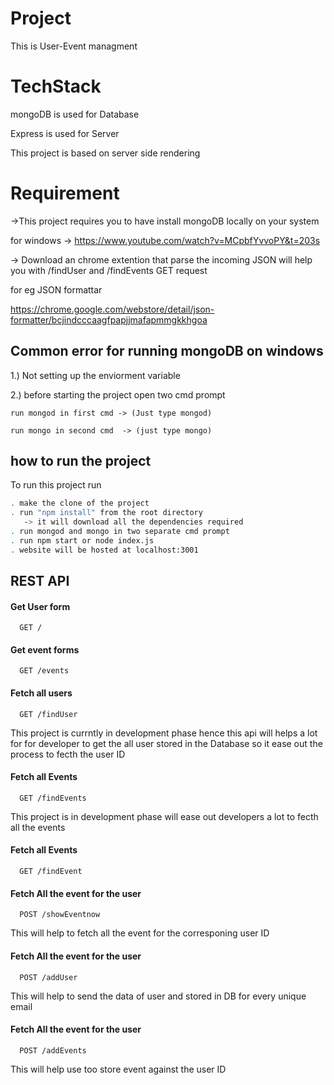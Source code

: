 
# Project

This is User-Event managment 


# TechStack

mongoDB is used for Database

Express is used for Server

This project is based on server side rendering 


# Requirement  

->This project requires you to have install mongoDB locally on your system

for windows -> https://www.youtube.com/watch?v=MCpbfYvvoPY&t=203s

-> Download an chrome extention that parse the incoming JSON will help you with
/findUser and /findEvents GET request 

for eg JSON formattar

 https://chrome.google.com/webstore/detail/json-formatter/bcjindcccaagfpapjjmafapmmgkkhgoa

## Common error for running mongoDB on windows

 1.) Not setting up the enviorment variable 

 2.) before starting the project open two cmd prompt 

    run mongod in first cmd -> (Just type mongod)

    run mongo in second cmd  -> (just type mongo)

   
    


## how to run the project

To run this project run

```bash
. make the clone of the project
. run "npm install" from the root directory
   -> it will download all the dependencies required
. run mongod and mongo in two separate cmd prompt    
. run npm start or node index.js
. website will be hosted at localhost:3001

```


## REST API

#### Get User form 

```http
  GET /
```

#### Get event forms 

```http
  GET /events
```
 

#### Fetch all users

```http
  GET /findUser
```
This project is currntly in development phase hence this api will helps a lot for for developer to get the all user stored in the Database so it ease out the process to fecth the user ID

#### Fetch all Events

```http
  GET /findEvents
``` 
This project is in development phase will ease out developers a lot to fecth all the events


#### Fetch all Events

```http
  GET /findEvent
``` 



#### Fetch All the event for the user

```http
  POST /showEventnow
``` 

This will help to fetch all the event for the corresponing user ID


#### Fetch All the event for the user

```http
  POST /addUser
``` 
This will help to send the data of user and stored in DB for every unique email

#### Fetch All the event for the user

```http
  POST /addEvents
```

This will help use too store event against the user ID
